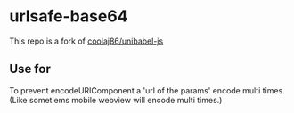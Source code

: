 # urlsafe-base64

This repo is a fork of [coolaj86/unibabel-js](https://github.com/coolaj86/unibabel-js)

## Use for
To prevent encodeURIComponent a 'url of the params' encode multi times. (Like sometiems mobile webview will encode multi times.)
